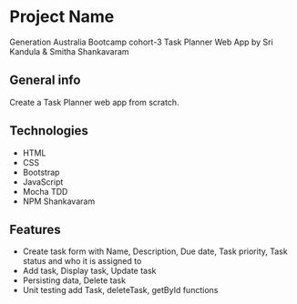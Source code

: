  # Project Name
 
Generation Australia Bootcamp cohort-3 Task Planner Web App
by  Sri Kandula & Smitha Shankavaram

 
 ## General info
  Create a Task Planner web app from scratch.

 
  
  ## Technologies
* 	HTML
*   CSS
* 	Bootstrap
* 	JavaScript
* 	Mocha TDD
* 	NPM
Shankavaram


## Features

* 	Create task form with Name, Description, Due date, Task priority, Task status and who it is assigned to
*   Add task, Display task, Update task
*   Persisting data, Delete task
*   Unit testing add Task, deleteTask, getById functions




